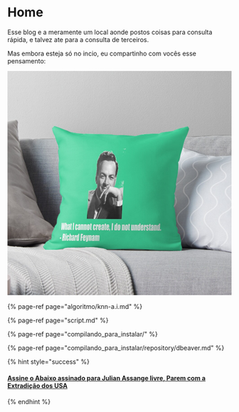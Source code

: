 # Home

 Esse blog e a meramente um local aonde postos coisas para consulta rápida, e talvez ate para a consulta de terceiros. 

 Mas embora esteja só no incio, eu compartinho com vocês esse pensamento:

![&quot;What I cannot create, I do not undertand&quot; ou &quot;O que n&#xE3;o posso criar, n&#xE3;o entendo&quot;](.gitbook/assets/image%20%281%29.png)



{% page-ref page="algoritmo/knn-a.i.md" %}

{% page-ref page="script.md" %}

{% page-ref page="compilando\_para\_instalar/" %}

{% page-ref page="compilando\_para\_instalar/repository/dbeaver.md" %}





{% hint style="success" %}
#### [Assine o Abaixo assinado para Julian Assange livre, Parem com a Extradição dos USA](https://www.change.org/p/free-julian-assange-before-it-s-too-late-stop-usa-extradition)
{% endhint %}




